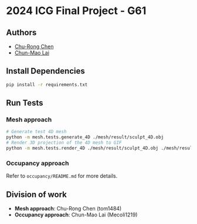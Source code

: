 # 2024 ICG Final Project - G61

## Authors
- [Chu-Rong Chen](https://github.com/tom1484)
- [Chun-Mao Lai](https://github.com/Mecoli1219)

## Install Dependencies

```bash
pip install -r requirements.txt
```

## Run Tests

### Mesh approach

```bash
# Generate test 4D mesh
python -m mesh.tests.generate_4D ./mesh/result/sculpt_4D.obj
# Render 3D projection of the 4D mesh to GIF
python -m mesh.tests.render_4D ./mesh/result/sculpt_4D.obj ./mesh/result/sculpt_4D.gif
```

### Occupancy approach

Refer to `occupancy/README.md` for more details.

## Division of work

- **Mesh approach**: Chu-Rong Chen (tom1484)
- **Occupancy approach**: Chun-Mao Lai (Mecoli1219)
